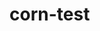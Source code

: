 # corn-test
<!DOCTYPE html>
<html>
    <head>
        <!--This is your page title that appears on browser window or tab-->
        <title>Unit Conversion</title>
    </head>
